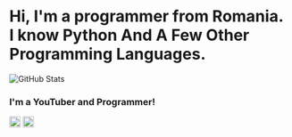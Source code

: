 # Hi, I'm a programmer from Romania. I know Python And A Few Other Programming Languages.

![GitHub Stats](https://github-widgetbox.vercel.app/api/profile?username=tnaeso&data=followers,repositories,stars,commits&theme=darkmode)

### I'm a YouTuber and Programmer!

<a href="https://github.com/tnaeso"><img src="https://cdn.jsdelivr.net/npm/simple-icons@3.0.1/icons/github.svg" alt="GitHub" height="20"></a>
<a href="https://www.youtube.com/@tnaeso"><img src="https://cdn.jsdelivr.net/npm/simple-icons@3.0.1/icons/youtube.svg" alt="YouTube" height="20"></a>
